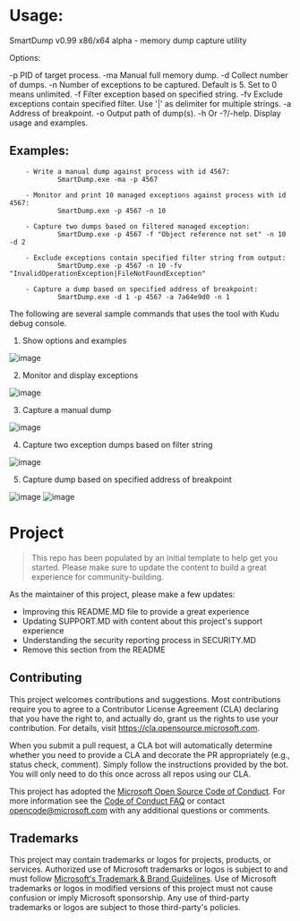 # Usage:

SmartDump v0.99 x86/x64 alpha - memory dump capture utility

Options:

 -p     PID of target process.
 -ma    Manual full memory dump.
 -d     Collect number of dumps.
 -n     Number of exceptions to be captured. Default is 5. Set to 0 means unlimited.
 -f     Filter exception based on specified string.
 -fv    Exclude exceptions contain specified filter. Use '|' as delimiter for multiple strings.
 -a     Address of breakpoint.
 -o     Output path of dump(s).
 -h     Or -?/-help. Display usage and examples.

Examples:
------------------------------------------

        - Write a manual dump against process with id 4567:
                SmartDump.exe -ma -p 4567

        - Monitor and print 10 managed exceptions against process with id 4567:
                SmartDump.exe -p 4567 -n 10

        - Capture two dumps based on filtered managed exception:
                SmartDump.exe -p 4567 -f "Object reference not set" -n 10 -d 2

        - Exclude exceptions contain specified filter string from output:
                SmartDump.exe -p 4567 -n 10 -fv "InvalidOperationException|FileNotFoundException"

        - Capture a dump based on specified address of breakpoint:
                SmartDump.exe -d 1 -p 4567 -a 7a64e9d0 -n 1

The following are several sample commands that uses the tool with Kudu debug console. 

1) Show options and examples

![image](https://user-images.githubusercontent.com/32285008/119694737-16a5fb80-be80-11eb-883b-ea2b48b2221f.png)

2) Monitor and display exceptions

![image](https://user-images.githubusercontent.com/32285008/119694993-566ce300-be80-11eb-8e5e-6b787d160d0f.png)

3) Capture a manual dump

![image](https://user-images.githubusercontent.com/32285008/119695109-72708480-be80-11eb-9adb-184e47cdc453.png)

4) Capture two exception dumps based on filter string

![image](https://user-images.githubusercontent.com/32285008/119695216-8c11cc00-be80-11eb-89a0-ab47c97499ac.png)

5) Capture dump based on specified address of breakpoint

![image](https://user-images.githubusercontent.com/32285008/119695379-aea3e500-be80-11eb-94f8-696b034b544e.png)
![image](https://user-images.githubusercontent.com/32285008/119695397-b2376c00-be80-11eb-88d0-bbc0ca2d9252.png)


# Project

> This repo has been populated by an initial template to help get you started. Please
> make sure to update the content to build a great experience for community-building.

As the maintainer of this project, please make a few updates:

- Improving this README.MD file to provide a great experience
- Updating SUPPORT.MD with content about this project's support experience
- Understanding the security reporting process in SECURITY.MD
- Remove this section from the README

## Contributing

This project welcomes contributions and suggestions.  Most contributions require you to agree to a
Contributor License Agreement (CLA) declaring that you have the right to, and actually do, grant us
the rights to use your contribution. For details, visit https://cla.opensource.microsoft.com.

When you submit a pull request, a CLA bot will automatically determine whether you need to provide
a CLA and decorate the PR appropriately (e.g., status check, comment). Simply follow the instructions
provided by the bot. You will only need to do this once across all repos using our CLA.

This project has adopted the [Microsoft Open Source Code of Conduct](https://opensource.microsoft.com/codeofconduct/).
For more information see the [Code of Conduct FAQ](https://opensource.microsoft.com/codeofconduct/faq/) or
contact [opencode@microsoft.com](mailto:opencode@microsoft.com) with any additional questions or comments.

## Trademarks

This project may contain trademarks or logos for projects, products, or services. Authorized use of Microsoft 
trademarks or logos is subject to and must follow 
[Microsoft's Trademark & Brand Guidelines](https://www.microsoft.com/en-us/legal/intellectualproperty/trademarks/usage/general).
Use of Microsoft trademarks or logos in modified versions of this project must not cause confusion or imply Microsoft sponsorship.
Any use of third-party trademarks or logos are subject to those third-party's policies.
